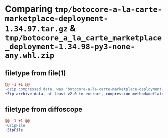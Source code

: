 # Comparing `tmp/botocore-a-la-carte-marketplace-deployment-1.34.97.tar.gz` & `tmp/botocore_a_la_carte_marketplace_deployment-1.34.98-py3-none-any.whl.zip`

## filetype from file(1)

```diff
@@ -1 +1 @@
-gzip compressed data, was "botocore-a-la-carte-marketplace-deployment-1.34.97.tar", last modified: Fri May  3 01:04:47 2024, max compression
+Zip archive data, at least v2.0 to extract, compression method=deflate
```

## filetype from diffoscope

```diff
@@ -1 +1 @@
-GzipFile
+ZipFile
```


